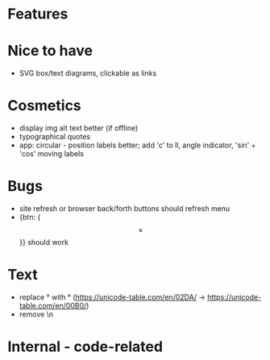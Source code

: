 # Features

# Nice to have

* SVG box/text diagrams, clickable as links

# Cosmetics

* display img alt text better (if offline)
* typographical quotes
* app: circular - position labels better; add 'c' to ll, angle indicator, 'sin' + 'cos' moving labels

# Bugs

* site refresh or browser back/forth buttons should refresh menu
* {btn: {$$\times$$}} should work

# Text

* replace ° with ° (https://unicode-table.com/en/02DA/ -> https://unicode-table.com/en/00B0/)
* remove \n

# Internal - code-related

